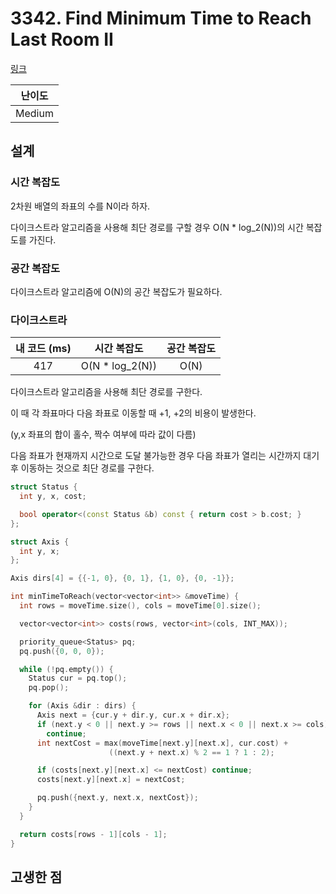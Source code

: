 # 3342. Find Minimum Time to Reach Last Room II

[링크](https://leetcode.com/problems/find-minimum-time-to-reach-last-room-ii/description/)

| 난이도 |
| :----: |
| Medium |

## 설계

### 시간 복잡도

2차원 배열의 좌표의 수를 N이라 하자.

다이크스트라 알고리즘을 사용해 최단 경로를 구할 경우 O(N \* log_2(N))의 시간 복잡도를 가진다.

### 공간 복잡도

다이크스트라 알고리즘에 O(N)의 공간 복잡도가 필요하다.

### 다이크스트라

| 내 코드 (ms) |   시간 복잡도    | 공간 복잡도 |
| :----------: | :--------------: | :---------: |
|     417      | O(N \* log_2(N)) |    O(N)     |

다이크스트라 알고리즘을 사용해 최단 경로를 구한다.

이 때 각 좌표마다 다음 좌표로 이동할 때 +1, +2의 비용이 발생한다.

(y,x 좌표의 합이 홀수, 짝수 여부에 따라 값이 다름)

 다음 좌표가 현재까지 시간으로 도달 불가능한 경우 다음 좌표가 열리는 시간까지 대기 후 이동하는 것으로 최단 경로를 구한다.

```cpp
struct Status {
  int y, x, cost;

  bool operator<(const Status &b) const { return cost > b.cost; }
};

struct Axis {
  int y, x;
};

Axis dirs[4] = {{-1, 0}, {0, 1}, {1, 0}, {0, -1}};

int minTimeToReach(vector<vector<int>> &moveTime) {
  int rows = moveTime.size(), cols = moveTime[0].size();

  vector<vector<int>> costs(rows, vector<int>(cols, INT_MAX));

  priority_queue<Status> pq;
  pq.push({0, 0, 0});

  while (!pq.empty()) {
    Status cur = pq.top();
    pq.pop();

    for (Axis &dir : dirs) {
      Axis next = {cur.y + dir.y, cur.x + dir.x};
      if (next.y < 0 || next.y >= rows || next.x < 0 || next.x >= cols)
        continue;
      int nextCost = max(moveTime[next.y][next.x], cur.cost) +
                      ((next.y + next.x) % 2 == 1 ? 1 : 2);

      if (costs[next.y][next.x] <= nextCost) continue;
      costs[next.y][next.x] = nextCost;

      pq.push({next.y, next.x, nextCost});
    }
  }

  return costs[rows - 1][cols - 1];
}
```

## 고생한 점
